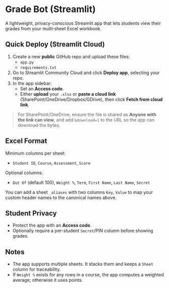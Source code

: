 
# Grade Bot (Streamlit)

A lightweight, privacy-conscious Streamlit app that lets students view their grades from your multi‑sheet Excel workbook.

## Quick Deploy (Streamlit Cloud)

1. Create a new **public** GitHub repo and upload these files:
   - `app.py`
   - `requirements.txt`
2. Go to Streamlit Community Cloud and click **Deploy app**, selecting your repo.
3. In the app sidebar:
   - Set an **Access code**.
   - Either **upload** your `.xlsx` or **paste a cloud link** (SharePoint/OneDrive/Dropbox/GDrive), then click **Fetch from cloud link**.

> For SharePoint/OneDrive, ensure the file is shared as **Anyone with the link can view**, and add `&download=1` to the URL so the app can download the bytes.

## Excel Format

Minimum columns per sheet:
- `Student ID`, `Course`, `Assessment`, `Score`

Optional columns:
- `Out Of` (default 100), `Weight %`, `Term`, `First Name`, `Last Name`, `Secret`

You can add a sheet `_aliases` with two columns `Key`, `Value` to map your custom header names to the canonical names above.

## Student Privacy
- Protect the app with an **Access code**.
- Optionally require a per-student `Secret`/PIN column before showing grades.

## Notes
- The app supports multiple sheets. It stacks them and keeps a `Sheet` column for traceability.
- If `Weight %` exists for any rows in a course, the app computes a weighted average; otherwise it uses points.
